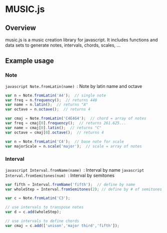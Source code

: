 # MUSIC.js
## Overview

music.js is a music creation library for javascript. It includes functions 
and data sets to generate notes, intervals, chords, scales, ...

## Example usage
  
### Note
```javascript Note.fromLatin(name) ```: Note by latin name and octave

```javascript	
var n = Note.fromLatin('A4');  // single note
var freq = n.frequency();  // returns 440
var name = n.latin();  // returns "A"
var octave = n.octave();  // returns 4 

var cmaj = Note.fromLatin('C4E4G4');  // chord = array of notes
var freq = cmaj[0].frequency();  // returns 261.625...
var name = cmaj[0].latin();  // returns "C"
var octave = cmaj[0].octave();  // returns 4

var n = Note.fromLatin('C4');  // base note for scale
var majorScale = n.scale('major');  // scale = array of notes  
``` 

### Interval
```javascript Interval.fromName(name) ```: Interval by name
```javascript Interval.fromSemitones(num) ```: Interval by semitones

```javascript
var fifth = Interval.fromName('fifth');  // define by name
var wholeStep = Interval.fromSemitones(2); // define by # of semitones

var c = Note.fromLatin('C3');

// use intervals to transpose notes
var d = c.add(wholeStep); 

// use intervals to define chords
var cmaj = c.add(['unison','major third','fifth']);
```